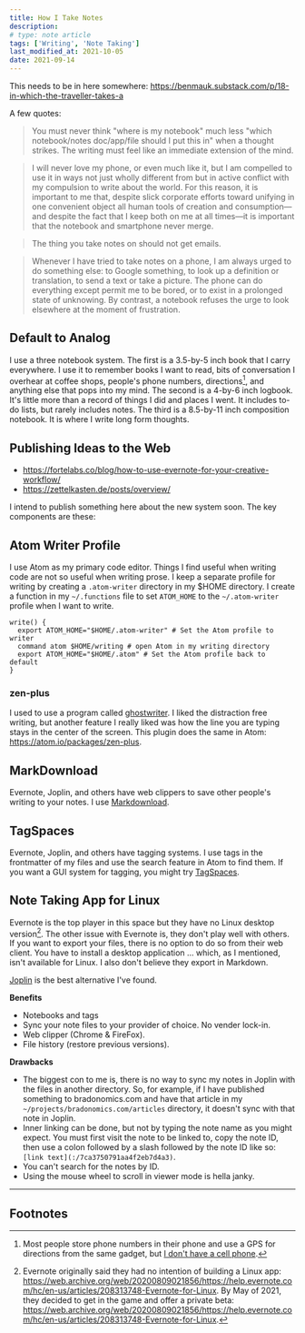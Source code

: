 ```yaml
---
title: How I Take Notes
description:
# type: note article
tags: ['Writing', 'Note Taking']
last_modified_at: 2021-10-05
date: 2021-09-14
---
```


This needs to be in here somewhere: <https://benmauk.substack.com/p/18-in-which-the-traveller-takes-a>

A few quotes:

> You must never think "where is my notebook" much less "which notebook/notes doc/app/file should I put this in" when a thought strikes. The writing must feel like an immediate extension of the mind.

> I will never love my phone, or even much like it, but I am compelled to use it in ways not just wholly different from but in active conflict with my compulsion to write about the world. For this reason, it is important to me that, despite slick corporate efforts toward unifying in one convenient object all human tools of creation and consumption—and despite the fact that I keep both on me at all times—it is important that the notebook and smartphone never merge.

> The thing you take notes on should not get emails.

> Whenever I have tried to take notes on a phone, I am always urged to do something else: to Google something, to look up a definition or translation, to send a text or take a picture. The phone can do everything except permit me to be bored, or to exist in a prolonged state of unknowing. By contrast, a notebook refuses the urge to look elsewhere at the moment of frustration.


## Default to Analog

I use a three notebook system. The first is a 3.5-by-5 inch book that I carry everywhere. I use it to remember books I want to read, bits of conversation I overhear at coffee shops, people's phone numbers, directions[^1], and anything else that pops into my mind. The second is a 4-by-6 inch logbook. It's little more than a record of things I did and places I went. It includes to-do lists, but rarely includes notes. The third is a 8.5-by-11 inch composition notebook. It is where I write long form thoughts.

## Publishing Ideas to the Web

- <https://fortelabs.co/blog/how-to-use-evernote-for-your-creative-workflow/>
- <https://zettelkasten.de/posts/overview/>

I intend to publish something here about the new system soon. The key components are these:

## Atom Writer Profile

I use Atom as my primary code editor. Things I find useful when writing code are not so useful when writing prose. I keep a separate profile for writing by creating a `.atom-writer` directory in my $HOME directory. I create a function in my `~/.functions` file to set `ATOM_HOME` to the `~/.atom-writer` profile when I want to write.

```shell
write() {  
  export ATOM_HOME="$HOME/.atom-writer" # Set the Atom profile to writer
  command atom $HOME/writing # open Atom in my writing directory
  export ATOM_HOME="$HOME/.atom" # Set the Atom profile back to default
}
```

### zen-plus

I used to use a program called [ghostwriter](https://wereturtle.github.io/ghostwriter/). I liked the distraction free writing, but another feature I really liked was how the line you are typing stays in the center of the screen. This plugin does the same in Atom: <https://atom.io/packages/zen-plus>.

## MarkDownload

Evernote, Joplin, and others have web clippers to save other people's writing to your notes. I use [Markdownload](https://addons.mozilla.org/en-US/firefox/addon/markdownload/).

## TagSpaces

Evernote, Joplin, and others have tagging systems. I use tags in the frontmatter of my files and use the search feature in Atom to find them. If you want a GUI system for tagging, you might try [TagSpaces](https://www.tagspaces.org/).

## Note Taking App for Linux

Evernote is the top player in this space but they have no Linux desktop version[^2]. The other issue with Evernote is, they don't play well with others. If you want to export your files, there is no option to do so from their web client. You have to install a desktop application ... which, as I mentioned, isn't available for Linux. I also don't believe they export in Markdown.

[Joplin](https://joplinapp.org/) is the best alternative I've found.

**Benefits**

- Notebooks and tags
- Sync your note files to your provider of choice. No vender lock-in.
- Web clipper (Chrome & FireFox).
- File history (restore previous versions).

**Drawbacks**

- The biggest con to me is, there is no way to sync my notes in Joplin with the files in another directory. So, for example, if I have published something to bradonomics.com and have that article in my `~/projects/bradonomics.com/articles` directory, it doesn't sync with that note in Joplin.
- Inner linking can be done, but not by typing the note name as you might expect. You must first visit the note to be linked to, copy the note ID, then use a colon followed by a slash followed by the note ID like so: `[link text](:/7ca3750791aa4f2eb7d4a3)`.
- You can't search for the notes by ID.
- Using the mouse wheel to scroll in viewer mode is hella janky.

---

## Footnotes

[^1]: Most people store phone numbers in their phone and use a GPS for directions from the same gadget, but [I don't have a cell phone](/single-function-devices/).

[^2]: Evernote originally said they had no intention of building a Linux app: <https://web.archive.org/web/20200809021856/https://help.evernote.com/hc/en-us/articles/208313748-Evernote-for-Linux>. By May of 2021, they decided to get in the game and offer a private beta: <https://web.archive.org/web/20200809021856/https://help.evernote.com/hc/en-us/articles/208313748-Evernote-for-Linux>.

